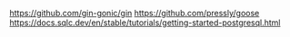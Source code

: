 https://github.com/gin-gonic/gin
https://github.com/pressly/goose
https://docs.sqlc.dev/en/stable/tutorials/getting-started-postgresql.html